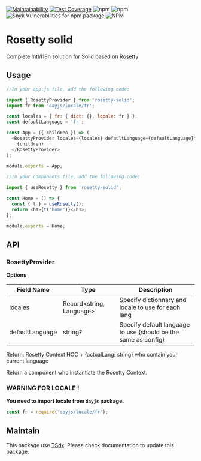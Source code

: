 [![Maintainability](https://api.codeclimate.com/v1/badges/a777c53f5370b6900930/maintainability)](https://codeclimate.com/github/qlaffont/rosetty-solid/maintainability) [![Test Coverage](https://api.codeclimate.com/v1/badges/a777c53f5370b6900930/test_coverage)](https://codeclimate.com/github/qlaffont/rosetty-solid/test_coverage) ![npm](https://img.shields.io/npm/v/rosetty-solid) ![npm](https://img.shields.io/npm/dm/rosetty-solid) ![Snyk Vulnerabilities for npm package](https://img.shields.io/snyk/vulnerabilities/npm/rosetty-solid) ![NPM](https://img.shields.io/npm/l/rosetty-solid)

# Rosetty solid

Complete Intl/I18n solution for Solid based on [Rosetty](https://github.com/qlaffont/rosetty)

## Usage

```js
//In your app.js file, add the following code:

import { RosettyProvider } from 'rosetty-solid';
import fr from 'dayjs/locale/fr';

const locales = { fr: { dict: {}, locale: fr } };
const defaultLanguage = 'fr';

const App = ({ children }) => (
  <RosettyProvider locales={locales} defaultLanguage={defaultLanguage}>
    {children}
  </RosettyProvider>
);

module.exports = App;

//In your components file, add the following code:

import { useRosetty } from 'rosetty-solid';

const Home = () => {
  const { t } = useRosetty();
  return <h1>{t('home')}</h1>;
};

module.exports = Home;

```

## API

### RosettyProvider

**Options**

| Field Name      | Type                     | Description                                                    |
| --------------- | ------------------------ | -------------------------------------------------------------- |
| locales         | Record<string, Language> | Specify dictionnary and locale to use for each lang            |
| defaultLanguage | string?                  | Specify default language to use (should be the same as config) |

Return: Rosetty Context HOC + {actualLang: string} who contain your current language

Return a component who instantiate the Rosetty Context.

### WARNING FOR LOCALE !

**You need to import locale from `dayjs` package.**

```js
const fr = require('dayjs/locale/fr');
```

## Maintain

This package use [TSdx](https://github.com/jaredpalmer/tsdx). Please check documentation to update this package.
